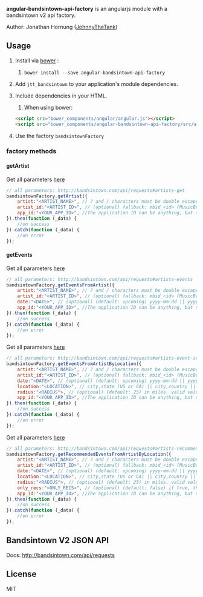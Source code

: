 **angular-bandsintown-api-factory** is an angularjs module with a bandsintown v2 api factory.

Author: Jonathan Hornung ([JohnnyTheTank](https://github.com/JohnnyTheTank))

## Usage
1. Install via [bower](http://bower.io/) :
    1. `bower install --save angular-bandsintown-api-factory`
2. Add `jtt_bandsintown` to your application's module dependencies.
3. Include dependencies in your HTML.
    1. When using bower:

    ```html
    <script src="bower_components/angular/angular.js"></script>
    <script src="bower_components/angular-bandsintown-api-factory/src/angular-bandsintown-api-factory.js"></script>
    ```

4. Use the factory `bandsintownFactory`


### factory methods

#### getArtist
Get all parameters [here](http://bandsintown.com/api/requests#artists-get)
```js
// all parameters: http://bandsintown.com/api/requests#artists-get
bandsintownFactory.getArtist({
    artist:"<ARTIST_NAME>", // ? and / characters must be double escaped. Artists such as "AC/DC" will end up as "AC%252FDC"
    artist_id:"<ARTIST_ID>", // (optional) fallback: mbid_<id> (MusicBrainz ID), fbid_<id> (Facebook Page ID)
    app_id:"<YOUR_APP_ID>", //The application ID can be anything, but should be a word that describes your application or company.
}).then(function (_data) {
    //on success
}).catch(function (_data) {
    //on error
});
```

#### getEvents
Get all parameters [here](http://bandsintown.com/api/requests#artists-events)
```js
// all parameters: http://bandsintown.com/api/requests#artists-events
bandsintownFactory.getEventsFromArtist({
    artist:"<ARTIST_NAME>", // ? and / characters must be double escaped. Artists such as "AC/DC" will end up as "AC%252FDC"
    artist_id:"<ARTIST_ID>", // (optional) fallback: mbid_<id> (MusicBrainz ID), fbid_<id> (Facebook Page ID)
    date:"<DATE>", // (optional) (default: upcoming) yyyy-mm-dd || yyyy-mm-dd,yyyy-mm-dd (inclusive range) || upcoming || all
    app_id:"<YOUR_APP_ID>", //The application ID can be anything, but should be a word that describes your application or company.
}).then(function (_data) {
    //on success
}).catch(function (_data) {
    //on error
});
```

Get all parameters [here](http://bandsintown.com/api/requests#artists-event-search)
```js
// all parameters: http://bandsintown.com/api/requests#artists-event-search
bandsintownFactory.getEventsFromArtistByLocation({
    artist:"<ARTIST_NAME>", // ? and / characters must be double escaped. Artists such as "AC/DC" will end up as "AC%252FDC"
    artist_id:"<ARTIST_ID>", // (optional) fallback: mbid_<id> (MusicBrainz ID), fbid_<id> (Facebook Page ID)
    date:"<DATE>", // (optional) (default: upcoming) yyyy-mm-dd || yyyy-mm-dd,yyyy-mm-dd (inclusive range) || upcoming || all
    location:"<LOCATION>", // city,state (US or CA) || city,country || lat,lon || ip address
    radius:"<RADIUS">, // (optional) (default: 25) in miles. valid values: 0-150
    app_id:"<YOUR_APP_ID>", //The application ID can be anything, but should be a word that describes your application or company.
}).then(function (_data) {
    //on success
}).catch(function (_data) {
    //on error
});
```

Get all parameters [here](http://bandsintown.com/api/requests#artists-recommended-events)
```js
// all parameters: http://bandsintown.com/api/requests#artists-recommended-events
bandsintownFactory.getRecommendedEventsFromArtistByLocation({
    artist:"<ARTIST_NAME>", // ? and / characters must be double escaped. Artists such as "AC/DC" will end up as "AC%252FDC"
    artist_id:"<ARTIST_ID>", // (optional) fallback: mbid_<id> (MusicBrainz ID), fbid_<id> (Facebook Page ID)
    date:"<DATE>", // (optional) (default: upcoming) yyyy-mm-dd || yyyy-mm-dd,yyyy-mm-dd (inclusive range) || upcoming || all
    location:"<LOCATION>", // city,state (US or CA) || city,country || lat,lon || ip address
    radius:"<RADIUS">, // (optional) (default: 25) in miles. valid values: 0-150
    only_recs:"<ONLY_RECS>", // (optional) (default: false) if true, the response will only include matching events for artists similar to the specified artist. if false, the response may also include matching events for the specified artist.
    app_id:"<YOUR_APP_ID>", //The application ID can be anything, but should be a word that describes your application or company.
}).then(function (_data) {
    //on success
}).catch(function (_data) {
    //on error
});
```

## Bandsintown V2 JSON API
Docs: http://bandsintown.com/api/requests


## License

MIT